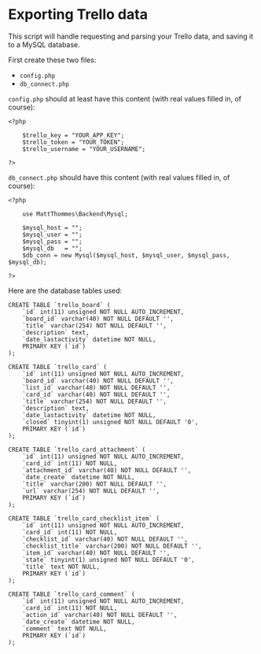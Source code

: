 # Exporting Trello data

This script will handle requesting and parsing your Trello data, and saving it to a MySQL database.

First create these two files:

* `config.php`
* `db_connect.php`

`config.php` should at least have this content (with real values filled in, of course):

	<?php

		$trello_key = "YOUR_APP_KEY";
		$trello_token = "YOUR_TOKEN";
		$trello_username = "YOUR_USERNAME";

	?>

`db_connect.php` should have this content (with real values filled in, of course):

	<?php

		use MattThommes\Backend\Mysql;

		$mysql_host = "";
		$mysql_user = "";
		$mysql_pass = "";
		$mysql_db   = "";
		$db_conn = new Mysql($mysql_host, $mysql_user, $mysql_pass, $mysql_db);

	?>

Here are the database tables used:

	CREATE TABLE `trello_board` (
		`id` int(11) unsigned NOT NULL AUTO_INCREMENT,
		`board_id` varchar(40) NOT NULL DEFAULT '',
		`title` varchar(254) NOT NULL DEFAULT '',
		`description` text,
		`date_lastactivity` datetime NOT NULL,
		PRIMARY KEY (`id`)
	);

	CREATE TABLE `trello_card` (
		`id` int(11) unsigned NOT NULL AUTO_INCREMENT,
		`board_id` varchar(40) NOT NULL DEFAULT '',
		`list_id` varchar(40) NOT NULL DEFAULT '',
		`card_id` varchar(40) NOT NULL DEFAULT '',
		`title` varchar(254) NOT NULL DEFAULT '',
		`description` text,
		`date_lastactivity` datetime NOT NULL,
		`closed` tinyint(1) unsigned NOT NULL DEFAULT '0',
		PRIMARY KEY (`id`)
	);

	CREATE TABLE `trello_card_attachment` (
		`id` int(11) unsigned NOT NULL AUTO_INCREMENT,
		`card_id` int(11) NOT NULL,
		`attachment_id` varchar(40) NOT NULL DEFAULT '',
		`date_create` datetime NOT NULL,
		`title` varchar(200) NOT NULL DEFAULT '',
		`url` varchar(254) NOT NULL DEFAULT '',
		PRIMARY KEY (`id`)
	);

	CREATE TABLE `trello_card_checklist_item` (
		`id` int(11) unsigned NOT NULL AUTO_INCREMENT,
		`card_id` int(11) NOT NULL,
		`checklist_id` varchar(40) NOT NULL DEFAULT '',
		`checklist_title` varchar(200) NOT NULL DEFAULT '',
		`item_id` varchar(40) NOT NULL DEFAULT '',
		`state` tinyint(1) unsigned NOT NULL DEFAULT '0',
		`title` text NOT NULL,
		PRIMARY KEY (`id`)
	);

	CREATE TABLE `trello_card_comment` (
		`id` int(11) unsigned NOT NULL AUTO_INCREMENT,
		`card_id` int(11) NOT NULL,
		`action_id` varchar(40) NOT NULL DEFAULT '',
		`date_create` datetime NOT NULL,
		`comment` text NOT NULL,
		PRIMARY KEY (`id`)
	);